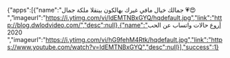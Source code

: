 {"apps":[{"name":"جمالك خيال مافي غيرك بهالكون بينقلا ملكة جمال 💗😍
","imageurl":"https://i.ytimg.com/vi/IdEMTNBxGYQ/hqdefault.jpg","link":"http://blog.dwlodvideo.com/","desc":null},{"name":"أروع حالات واتساب عن الحب 2020
","imageurl":"https://i.ytimg.com/vi/hG9fehM4Rtk/hqdefault.jpg","link":"https://www.youtube.com/watch?v=IdEMTNBxGYQ","desc":null}],"success":1}
